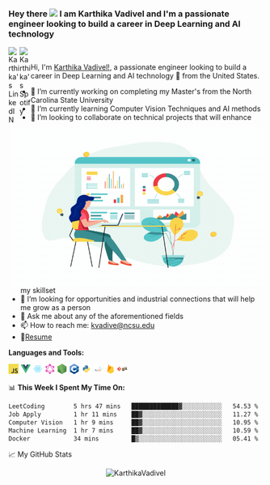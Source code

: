 
### Hey there <img src="https://media.giphy.com/media/hvRJCLFzcasrR4ia7z/giphy.gif" width="25px"> I am Karthika Vadivel and I'm a passionate engineer looking to build a career in Deep Learning and AI technology

<a href="https://www.linkedin.com/in/karthivadivel/">
  <img align="left" alt="Karthika's LinkedIN" width="22px" src="https://raw.githubusercontent.com/peterthehan/peterthehan/master/assets/linkedin.svg" />
</a>
<a href="spotify:user:315tq6cpz2w4mzdzn5la3gi72gc4">
  <img align="left" alt="Karthika's Spotify" width="22px" src="https://raw.githubusercontent.com/peterthehan/peterthehan/master/assets/spotify.svg" />
</a>

<br />

Hi, I'm [Karthika Vadivel!](https://blog.abhisheknaidu.tech/), a passionate engineer looking to build a career in Deep Learning and AI technology
 🚀 from the United States.

  <img align="right" alt="GIF" src="https://github.com/car-thee-ca/car-thee-ca/blob/main/women_code_gif_3.gif?raw=true" width="500" height="320" />
  
- 🔭 I’m currently working on completing my Master's from the North Carolina State University
- 🌱 I’m currently learning Computer Vision Techniques and AI methods
- 👯 I’m looking to collaborate on technical projects that will enhance my skillset
- 🤔 I’m looking for opportunities and industrial connections that will help me grow as a person
- 💬 Ask me about any of the aforementioned fields
- 📫 How to reach me: kvadive@ncsu.edu
- 📝[Resume](https://github.com/car-thee-ca/Viola-Jones-Face-Recognition/files/5793724/Karthika_Resume__Version_1_.pdf)

**Languages and Tools:**  

<code><img height="20" src="https://raw.githubusercontent.com/github/explore/80688e429a7d4ef2fca1e82350fe8e3517d3494d/topics/javascript/javascript.png"></code>
<code><img height="20" src="https://raw.githubusercontent.com/github/explore/80688e429a7d4ef2fca1e82350fe8e3517d3494d/topics/vue/vue.png"></code>
<code><img height="20" src="https://raw.githubusercontent.com/github/explore/80688e429a7d4ef2fca1e82350fe8e3517d3494d/topics/react/react.png"></code>
<code><img height="20" src="https://raw.githubusercontent.com/github/explore/5c058a388828bb5fde0bcafd4bc867b5bb3f26f3/topics/graphql/graphql.png"></code>
<code><img height="20" src="https://raw.githubusercontent.com/github/explore/80688e429a7d4ef2fca1e82350fe8e3517d3494d/topics/nodejs/nodejs.png"></code>
<code><img height="20" src="https://raw.githubusercontent.com/github/explore/80688e429a7d4ef2fca1e82350fe8e3517d3494d/topics/cpp/cpp.png"></code>
<code><img height="20" src="https://raw.githubusercontent.com/github/explore/80688e429a7d4ef2fca1e82350fe8e3517d3494d/topics/python/python.png"></code>
<code><img height="20" src="https://raw.githubusercontent.com/github/explore/80688e429a7d4ef2fca1e82350fe8e3517d3494d/topics/mysql/mysql.png"></code>
<code><img height="20" src="https://raw.githubusercontent.com/github/explore/80688e429a7d4ef2fca1e82350fe8e3517d3494d/topics/firebase/firebase.png"></code>
<code><img height="20" src="https://raw.githubusercontent.com/github/explore/80688e429a7d4ef2fca1e82350fe8e3517d3494d/topics/git/git.png"></code>

📊 **This Week I Spent My Time On:**
<!--START_SECTION:waka-->
```text
LeetCoding        5 hrs 47 mins   █████████████▓░░░░░░░░░░░   54.53 % 
Job Apply         1 hr 11 mins    ██▓░░░░░░░░░░░░░░░░░░░░░░   11.27 % 
Computer Vision   1 hr 9 mins     ██▓░░░░░░░░░░░░░░░░░░░░░░   10.95 % 
Machine Learning  1 hr 7 mins     ██▓░░░░░░░░░░░░░░░░░░░░░░   10.59 % 
Docker            34 mins         █▒░░░░░░░░░░░░░░░░░░░░░░░   05.41 % 
```
<!--END_SECTION:waka-->


📈 My GitHub Stats

<p align="center"> <img src="https://github-readme-stats.vercel.app/api?username=car-thee-ca&show_icons=true&theme=gotham" alt="KarthikaVadivel" />
